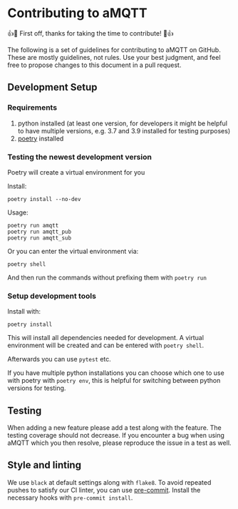 # Contributing to aMQTT

:+1::tada: First off, thanks for taking the time to contribute! :tada::+1:

The following is a set of guidelines for contributing to aMQTT on GitHub. These are mostly guidelines, not rules. Use your best judgment, and feel free to propose changes to this document in a pull request.

## Development Setup


### Requirements

1. python installed (at least one version, for developers it might be helpful to have multiple versions, e.g. 3.7 and 3.9 installed for testing purposes)
2. [poetry](https://python-poetry.org/docs/#installation) installed


### Testing the newest development version

Poetry will create a virtual environment for you

Install:
```
poetry install --no-dev
```

Usage:
```
poetry run amqtt
poetry run amqtt_pub
poetry run amqtt_sub
```

Or you can enter the virtual environment via:
```
poetry shell
```

And then run the commands without prefixing them with `poetry run`

### Setup development tools

Install with:
```
poetry install
```
This will install all dependencies needed for development.
A virtual environment will be created and can be entered with `poetry shell`.

Afterwards you can use `pytest` etc.

If you have multiple python installations you can choose which one to use with poetry with `poetry env`, this is helpful for switching between python versions for testing.


## Testing

When adding a new feature please add a test along with the feature. The testing coverage should not decrease.
If you encounter a bug when using aMQTT which you then resolve, please reproduce the issue in a test as well.

## Style and linting

We use `black` at default settings along with `flake8`. To avoid repeated pushes to satisfy our CI linter, you can use [pre-commit](https://pre-commit.com). Install the necessary hooks with `pre-commit install`.
